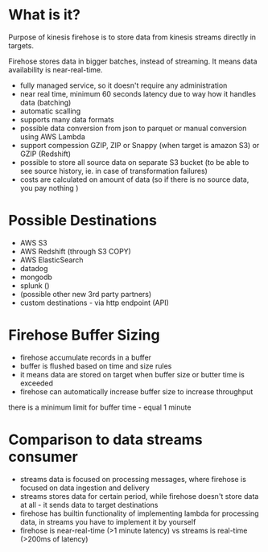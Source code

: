 # What is it?
Purpose of kinesis firehose is to store data from kinesis streams directly in targets.

Firehose stores data in bigger batches, instead of streaming. It means data availability is near-real-time.

* fully managed service, so it doesn't require any administration
* near real time, minimum 60 seconds latency due to way how it handles data (batching)
* automatic scalling
* supports many data formats
* possible data conversion from json to parquet or manual conversion using AWS Lambda
* support compession GZIP, ZIP or Snappy (when target is amazon S3) or GZIP (Redshift)
* possible to store all source data on separate S3 bucket (to be able to see source history, ie. in case of transformation failures)
* costs are calculated on amount of data (so if there is no source data, you pay nothing )

# Possible Destinations
* AWS S3
* AWS Redshift (through S3 COPY)
* AWS ElasticSearch
* datadog
* mongodb
* splunk ()
* (possible other new 3rd party partners)
* custom destinations - via http endpoint (API)

# Firehose Buffer Sizing
* firehose accumulate records in a buffer
* buffer is flushed based on time and size rules
* it means data are stored on target when buffer size or butter time is exceeded
* firehose can automatically increase buffer size to increase throughput

there is a minimum limit for buffer time - equal 1 minute

# Comparison to data streams consumer
* streams data is focused on processing messages, where firehose is focused on data ingestion and delivery
* streams stores data for certain period, while firehose doesn't store data at all - it sends data to target destinations
* firehose has builtin functionality of implementing lambda for processing data, in streams you have to implement it by yourself
* firehose is near-real-time (>1 minute latency) vs streams is real-time (>200ms of latency)

